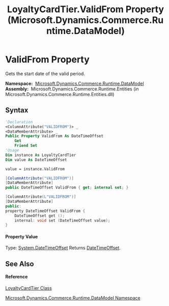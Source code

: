 ﻿---
title: LoyaltyCardTier.ValidFrom Property  (Microsoft.Dynamics.Commerce.Runtime.DataModel)
TOCTitle: ValidFrom Property
ms:assetid: P:Microsoft.Dynamics.Commerce.Runtime.DataModel.LoyaltyCardTier.ValidFrom
ms:mtpsurl: https://technet.microsoft.com/en-us/library/microsoft.dynamics.commerce.runtime.datamodel.loyaltycardtier.validfrom(v=AX.60)
ms:contentKeyID: 62211408
ms.date: 05/18/2015
mtps_version: v=AX.60
f1_keywords:
- Microsoft.Dynamics.Commerce.Runtime.DataModel.LoyaltyCardTier.ValidFrom
dev_langs:
- CSharp
- C++
- VB
---

# ValidFrom Property

Gets the start date of the valid period.

**Namespace:**  [Microsoft.Dynamics.Commerce.Runtime.DataModel](microsoft-dynamics-commerce-runtime-datamodel-namespace.md)  
**Assembly:**  Microsoft.Dynamics.Commerce.Runtime.Entities (in Microsoft.Dynamics.Commerce.Runtime.Entities.dll)

## Syntax

``` vb
'Declaration
<ColumnAttribute("VALIDFROM")> _
<DataMemberAttribute> _
Public Property ValidFrom As DateTimeOffset
    Get
    Friend Set
'Usage
Dim instance As LoyaltyCardTier
Dim value As DateTimeOffset

value = instance.ValidFrom
```

``` csharp
[ColumnAttribute("VALIDFROM")]
[DataMemberAttribute]
public DateTimeOffset ValidFrom { get; internal set; }
```

``` c++
[ColumnAttribute(L"VALIDFROM")]
[DataMemberAttribute]
public:
property DateTimeOffset ValidFrom {
    DateTimeOffset get ();
    internal: void set (DateTimeOffset value);
}
```

#### Property Value

Type: [System.DateTimeOffset](https://technet.microsoft.com/en-us/library/bb341783\(v=ax.60\))  
Returns [DateTimeOffset](https://technet.microsoft.com/en-us/library/bb341783\(v=ax.60\)).  

## See Also

#### Reference

[LoyaltyCardTier Class](loyaltycardtier-class-microsoft-dynamics-commerce-runtime-datamodel.md)

[Microsoft.Dynamics.Commerce.Runtime.DataModel Namespace](microsoft-dynamics-commerce-runtime-datamodel-namespace.md)

